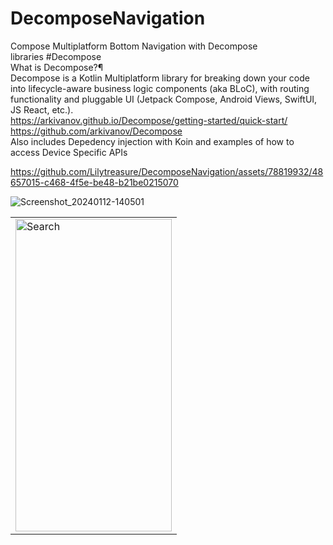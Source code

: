 # DecomposeNavigation
Compose Multiplatform Bottom Navigation with Decompose<br>
libraries
#Decompose<br>
What is Decompose?¶<br>
Decompose is a Kotlin Multiplatform library for breaking down your code into lifecycle-aware business logic components (aka BLoC), with routing functionality and pluggable UI (Jetpack Compose, Android Views, SwiftUI, JS React, etc.).<br>
https://arkivanov.github.io/Decompose/getting-started/quick-start/<br>
https://github.com/arkivanov/Decompose<br>
Also includes Depedency injection with Koin and examples of how to access Device Specific APIs



https://github.com/Lilytreasure/DecomposeNavigation/assets/78819932/48657015-c468-4f5e-be48-b21be0215070


![Screenshot_20240112-140501](https://github.com/Lilytreasure/DecomposeNavigation/assets/78819932/c1a4567e-c22b-4553-b0ec-aea90278731e)


 <table>
  <tr>
   <td><img src="https://github.com/Lilytreasure/DecomposeNavigation/assets/78819932/c1a4567e-c22b-4553-b0ec-aea90278731e.png" alt="Search" style="width:250px;height:500px;"></td>

  </tr>
  
</table><br>


